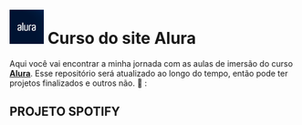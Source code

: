 # <img src="/img/alura-logo.png" target="_blank" alt="logo dio" width="60" /> Curso do site Alura

Aqui você vai encontrar a minha jornada com as aulas de imersão do curso **<a href="https://www.alura.com.br/">Alura</a>**.
Esse repositório será atualizado ao longo do tempo, então pode ter projetos finalizados e outros não. :grimacing: :

## PROJETO SPOTIFY
